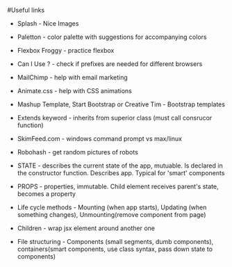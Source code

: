 #Useful links

* Splash - Nice Images

* Paletton - color palette with suggestions for accompanying colors

* Flexbox Froggy - practice flexbox

* Can I Use ? - check if prefixes are needed for different browsers

* MailChimp - help with email marketing

* Animate.css - help with CSS animations

* Mashup Template, Start Bootstrap or Creative Tim - Bootstrap templates

* Extends keyword - inherits from superior class (must call consrucor function)

* SkimFeed.com - windows command prompt vs max/linux

* Robohash - get random pictures of robots

* STATE - describes the current state of the app, mutuable. Is declared in the constructor function. Describes app. Typical for 'smart' components

* PROPS - properties, immutable. Child element receives parent's state, becomes a property

* Life cycle methods - Mounting (when app starts), Updating (when something changes), Unmounting(remove component from page)

* Children - wrap jsx element around another one

* File structuring - Components (small segments, dumb components), containers(smart components, use class syntax, pass down state to components)
